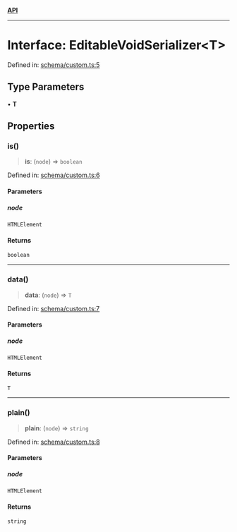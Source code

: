 [**API**](../API.md)

***

# Interface: EditableVoidSerializer\<T\>

Defined in: [schema/custom.ts:5](https://github.com/inokawa/edix/blob/3b39c30ee6a7ee9a5e705005551e6fd2e6c7ae38/src/core/schema/custom.ts#L5)

## Type Parameters

• **T**

## Properties

### is()

> **is**: (`node`) => `boolean`

Defined in: [schema/custom.ts:6](https://github.com/inokawa/edix/blob/3b39c30ee6a7ee9a5e705005551e6fd2e6c7ae38/src/core/schema/custom.ts#L6)

#### Parameters

##### node

`HTMLElement`

#### Returns

`boolean`

***

### data()

> **data**: (`node`) => `T`

Defined in: [schema/custom.ts:7](https://github.com/inokawa/edix/blob/3b39c30ee6a7ee9a5e705005551e6fd2e6c7ae38/src/core/schema/custom.ts#L7)

#### Parameters

##### node

`HTMLElement`

#### Returns

`T`

***

### plain()

> **plain**: (`node`) => `string`

Defined in: [schema/custom.ts:8](https://github.com/inokawa/edix/blob/3b39c30ee6a7ee9a5e705005551e6fd2e6c7ae38/src/core/schema/custom.ts#L8)

#### Parameters

##### node

`HTMLElement`

#### Returns

`string`
